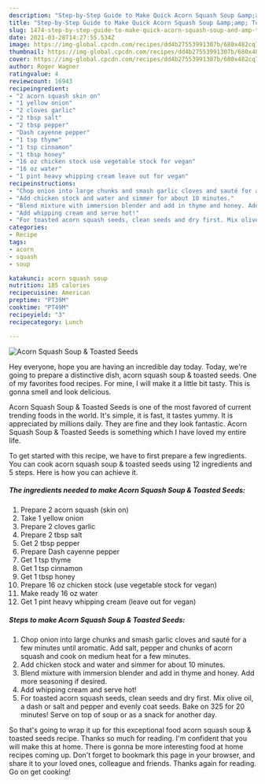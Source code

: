 ```yaml
---
description: "Step-by-Step Guide to Make Quick Acorn Squash Soup &amp;amp; Toasted Seeds"
title: "Step-by-Step Guide to Make Quick Acorn Squash Soup &amp;amp; Toasted Seeds"
slug: 1474-step-by-step-guide-to-make-quick-acorn-squash-soup-and-amp-toasted-seeds
date: 2021-03-28T14:27:55.534Z
image: https://img-global.cpcdn.com/recipes/dd4b27553991307b/680x482cq70/acorn-squash-soup-toasted-seeds-recipe-main-photo.jpg
thumbnail: https://img-global.cpcdn.com/recipes/dd4b27553991307b/680x482cq70/acorn-squash-soup-toasted-seeds-recipe-main-photo.jpg
cover: https://img-global.cpcdn.com/recipes/dd4b27553991307b/680x482cq70/acorn-squash-soup-toasted-seeds-recipe-main-photo.jpg
author: Roger Wagner
ratingvalue: 4
reviewcount: 16943
recipeingredient:
- "2 acorn squash skin on"
- "1 yellow onion"
- "2 cloves garlic"
- "2 tbsp salt"
- "2 tbsp pepper"
- "Dash cayenne pepper"
- "1 tsp thyme"
- "1 tsp cinnamon"
- "1 tbsp honey"
- "16 oz chicken stock use vegetable stock for vegan"
- "16 oz water"
- "1 pint heavy whipping cream leave out for vegan"
recipeinstructions:
- "Chop onion into large chunks and smash garlic cloves and sauté for a few minutes until aromatic. Add salt, pepper and chunks of acorn squash and cook on medium heat for a few minutes."
- "Add chicken stock and water and simmer for about 10 minutes."
- "Blend mixture with immersion blender and add in thyme and honey. Add more seasoning if desired."
- "Add whipping cream and serve hot!"
- "For toasted acorn squash seeds, clean seeds and dry first. Mix olive oil, a dash or salt and pepper and evenly coat seeds. Bake on 325 for 20 minutes! Serve on top of soup or as a snack for another day."
categories:
- Recipe
tags:
- acorn
- squash
- soup

katakunci: acorn squash soup 
nutrition: 185 calories
recipecuisine: American
preptime: "PT39M"
cooktime: "PT49M"
recipeyield: "3"
recipecategory: Lunch

---
```



![Acorn Squash Soup &amp; Toasted Seeds](https://img-global.cpcdn.com/recipes/dd4b27553991307b/680x482cq70/acorn-squash-soup-toasted-seeds-recipe-main-photo.jpg)

Hey everyone, hope you are having an incredible day today. Today, we're going to prepare a distinctive dish, acorn squash soup &amp; toasted seeds. One of my favorites food recipes. For mine, I will make it a little bit tasty. This is gonna smell and look delicious.

Acorn Squash Soup &amp; Toasted Seeds is one of the most favored of current trending foods in the world. It's simple, it is fast, it tastes yummy. It is appreciated by millions daily. They are fine and they look fantastic. Acorn Squash Soup &amp; Toasted Seeds is something which I have loved my entire life.




To get started with this recipe, we have to first prepare a few ingredients. You can cook acorn squash soup &amp; toasted seeds using 12 ingredients and 5 steps. Here is how you can achieve it.

<!--inarticleads1-->

##### The ingredients needed to make Acorn Squash Soup &amp; Toasted Seeds:

1. Prepare 2 acorn squash (skin on)
1. Take 1 yellow onion
1. Prepare 2 cloves garlic
1. Prepare 2 tbsp salt
1. Get 2 tbsp pepper
1. Prepare Dash cayenne pepper
1. Get 1 tsp thyme
1. Get 1 tsp cinnamon
1. Get 1 tbsp honey
1. Prepare 16 oz chicken stock (use vegetable stock for vegan)
1. Make ready 16 oz water
1. Get 1 pint heavy whipping cream (leave out for vegan)




<!--inarticleads2-->

##### Steps to make Acorn Squash Soup &amp; Toasted Seeds:

1. Chop onion into large chunks and smash garlic cloves and sauté for a few minutes until aromatic. Add salt, pepper and chunks of acorn squash and cook on medium heat for a few minutes.
1. Add chicken stock and water and simmer for about 10 minutes.
1. Blend mixture with immersion blender and add in thyme and honey. Add more seasoning if desired.
1. Add whipping cream and serve hot!
1. For toasted acorn squash seeds, clean seeds and dry first. Mix olive oil, a dash or salt and pepper and evenly coat seeds. Bake on 325 for 20 minutes! Serve on top of soup or as a snack for another day.




So that's going to wrap it up for this exceptional food acorn squash soup &amp; toasted seeds recipe. Thanks so much for reading. I'm confident that you will make this at home. There is gonna be more interesting food at home recipes coming up. Don't forget to bookmark this page in your browser, and share it to your loved ones, colleague and friends. Thanks again for reading. Go on get cooking!
